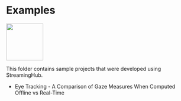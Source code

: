 # Examples

<img src="https://i.imgur.com/xSieE3V.png" height="100px">

This folder contains sample projects that were developed using StreamingHub.

* Eye Tracking - A Comparison of Gaze Measures When Computed Offline vs Real-Time

